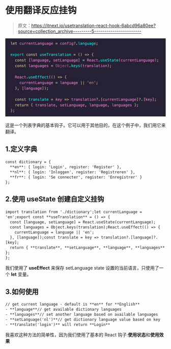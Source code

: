 # 使用翻译反应挂钩

> 原文：<https://itnext.io/usetranslation-react-hook-6abcd96a80ee?source=collection_archive---------5----------------------->

![](img/924120496fa82844bb3eb5923e9d49d3.png)

这是一个列表字典的基本钩子。它可以用于其他目的，在这个例子中，我们用它来翻译。

## 1.定义字典

```
const dictionary = {
  **en**: { login: 'Login', register: 'Register' },
  **nl**: { login: 'Inloggen', register: 'Registreren' },
  **fr**: { login: 'Se connecter', register: 'Enregistrer' }
};
```

## 2.使用 useState 创建自定义挂钩

```
import translation from './dictionary';let currentLanguage = 'en';export const **useTranslation** = () => {
  const [language, setLanguage] = React.useState(currentLanguage);
  const languages = Object.keys(translation);React.useEffect(() => {
    currentLanguage = language || 'en';
  }, [language]);const translate = key => translation?.[language]?.[key];
  return { **translate**, **setLanguage**, **language**, **languages** };
};
```

我们使用了 **useEffect** 来保存 setLanguage state 设置的当前语言，只使用了一个 **let** 变量。

## 3.如何使用

```
// get current language - default is **en** for **English**
- **language**// get available dictionary languages
- **languages**// set another language based on available languages
- **setLanguage('nl')**// get dictionary language value based on key
- **translate('login')** will return **Login**
```

我喜欢这种方法的简单性，因为我们使用了基本的 React 钩子:**使用状态**和**使用效果**
